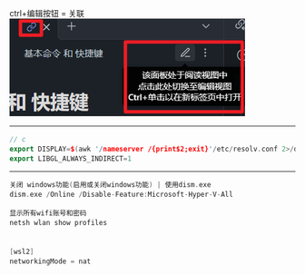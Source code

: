 ctrl+编辑按钮 = 关联
![](photo/Pasted%20image%2020240730220503.png)

---

```cpp file:"ubuntu"
// c
export DISPLAY=$(awk '/nameserver /{print$2;exit}'/etc/resolv.conf 2>/dev/null):0
export LIBGL_ALWAYS_INDIRECT=1

```

---

```cpp file:"windows"
关闭 windows功能(启用或关闭windows功能) | 使用dism.exe
dism.exe /Online /Disable-Feature:Microsoft-Hyper-V-All

显示所有wifi账号和密码
netsh wlan show profiles

 
[wsl2]
networkingMode = nat


```
